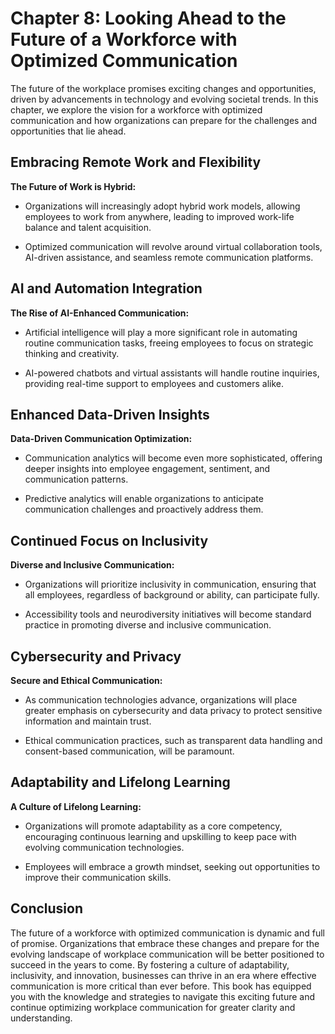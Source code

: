 Chapter 8: Looking Ahead to the Future of a Workforce with Optimized Communication
==================================================================================

The future of the workplace promises exciting changes and opportunities, driven by advancements in technology and evolving societal trends. In this chapter, we explore the vision for a workforce with optimized communication and how organizations can prepare for the challenges and opportunities that lie ahead.

Embracing Remote Work and Flexibility
-------------------------------------

**The Future of Work is Hybrid:**

* Organizations will increasingly adopt hybrid work models, allowing employees to work from anywhere, leading to improved work-life balance and talent acquisition.

* Optimized communication will revolve around virtual collaboration tools, AI-driven assistance, and seamless remote communication platforms.

AI and Automation Integration
-----------------------------

**The Rise of AI-Enhanced Communication:**

* Artificial intelligence will play a more significant role in automating routine communication tasks, freeing employees to focus on strategic thinking and creativity.

* AI-powered chatbots and virtual assistants will handle routine inquiries, providing real-time support to employees and customers alike.

Enhanced Data-Driven Insights
-----------------------------

**Data-Driven Communication Optimization:**

* Communication analytics will become even more sophisticated, offering deeper insights into employee engagement, sentiment, and communication patterns.

* Predictive analytics will enable organizations to anticipate communication challenges and proactively address them.

Continued Focus on Inclusivity
------------------------------

**Diverse and Inclusive Communication:**

* Organizations will prioritize inclusivity in communication, ensuring that all employees, regardless of background or ability, can participate fully.

* Accessibility tools and neurodiversity initiatives will become standard practice in promoting diverse and inclusive communication.

Cybersecurity and Privacy
-------------------------

**Secure and Ethical Communication:**

* As communication technologies advance, organizations will place greater emphasis on cybersecurity and data privacy to protect sensitive information and maintain trust.

* Ethical communication practices, such as transparent data handling and consent-based communication, will be paramount.

Adaptability and Lifelong Learning
----------------------------------

**A Culture of Lifelong Learning:**

* Organizations will promote adaptability as a core competency, encouraging continuous learning and upskilling to keep pace with evolving communication technologies.

* Employees will embrace a growth mindset, seeking out opportunities to improve their communication skills.

Conclusion
----------

The future of a workforce with optimized communication is dynamic and full of promise. Organizations that embrace these changes and prepare for the evolving landscape of workplace communication will be better positioned to succeed in the years to come. By fostering a culture of adaptability, inclusivity, and innovation, businesses can thrive in an era where effective communication is more critical than ever before. This book has equipped you with the knowledge and strategies to navigate this exciting future and continue optimizing workplace communication for greater clarity and understanding.
